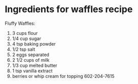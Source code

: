 # Ingredients for waffles recipe
Fluffy Waffles:
1. 3 cups flour
2. 1/4 cup sugar
3. 4 tsp baking powder
4. 1/2 tsp salt
5. 2 eggs separated
6. 2 1/2 cups of milk
7. 1/3 cup melted butter
8. 1 tsp vanilla extract
9. berries or whip cream for topping
602-204-7615
